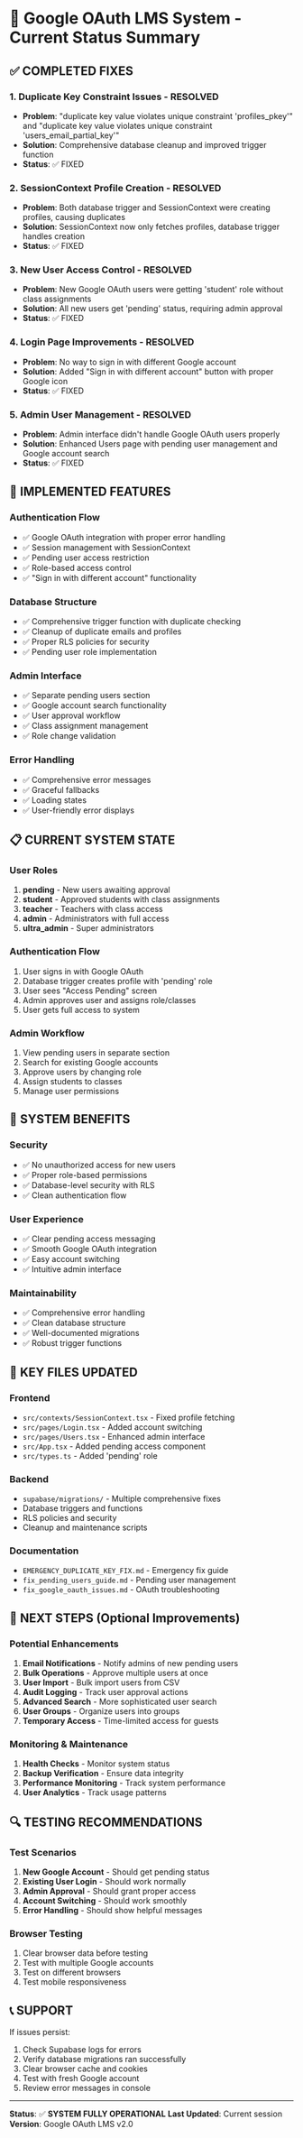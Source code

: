 # 🎉 Google OAuth LMS System - Current Status Summary

## ✅ COMPLETED FIXES

### 1. **Duplicate Key Constraint Issues - RESOLVED**
- **Problem**: "duplicate key value violates unique constraint 'profiles_pkey'" and "duplicate key value violates unique constraint 'users_email_partial_key'"
- **Solution**: Comprehensive database cleanup and improved trigger function
- **Status**: ✅ FIXED

### 2. **SessionContext Profile Creation - RESOLVED**
- **Problem**: Both database trigger and SessionContext were creating profiles, causing duplicates
- **Solution**: SessionContext now only fetches profiles, database trigger handles creation
- **Status**: ✅ FIXED

### 3. **New User Access Control - RESOLVED**
- **Problem**: New Google OAuth users were getting 'student' role without class assignments
- **Solution**: All new users get 'pending' status, requiring admin approval
- **Status**: ✅ FIXED

### 4. **Login Page Improvements - RESOLVED**
- **Problem**: No way to sign in with different Google account
- **Solution**: Added "Sign in with different account" button with proper Google icon
- **Status**: ✅ FIXED

### 5. **Admin User Management - RESOLVED**
- **Problem**: Admin interface didn't handle Google OAuth users properly
- **Solution**: Enhanced Users page with pending user management and Google account search
- **Status**: ✅ FIXED

## 🔧 IMPLEMENTED FEATURES

### Authentication Flow
- ✅ Google OAuth integration with proper error handling
- ✅ Session management with SessionContext
- ✅ Pending user access restriction
- ✅ Role-based access control
- ✅ "Sign in with different account" functionality

### Database Structure
- ✅ Comprehensive trigger function with duplicate checking
- ✅ Cleanup of duplicate emails and profiles
- ✅ Proper RLS policies for security
- ✅ Pending user role implementation

### Admin Interface
- ✅ Separate pending users section
- ✅ Google account search functionality
- ✅ User approval workflow
- ✅ Class assignment management
- ✅ Role change validation

### Error Handling
- ✅ Comprehensive error messages
- ✅ Graceful fallbacks
- ✅ Loading states
- ✅ User-friendly error displays

## 📋 CURRENT SYSTEM STATE

### User Roles
1. **pending** - New users awaiting approval
2. **student** - Approved students with class assignments
3. **teacher** - Teachers with class access
4. **admin** - Administrators with full access
5. **ultra_admin** - Super administrators

### Authentication Flow
1. User signs in with Google OAuth
2. Database trigger creates profile with 'pending' role
3. User sees "Access Pending" screen
4. Admin approves user and assigns role/classes
5. User gets full access to system

### Admin Workflow
1. View pending users in separate section
2. Search for existing Google accounts
3. Approve users by changing role
4. Assign students to classes
5. Manage user permissions

## 🚀 SYSTEM BENEFITS

### Security
- ✅ No unauthorized access for new users
- ✅ Proper role-based permissions
- ✅ Database-level security with RLS
- ✅ Clean authentication flow

### User Experience
- ✅ Clear pending access messaging
- ✅ Smooth Google OAuth integration
- ✅ Easy account switching
- ✅ Intuitive admin interface

### Maintainability
- ✅ Comprehensive error handling
- ✅ Clean database structure
- ✅ Well-documented migrations
- ✅ Robust trigger functions

## 📁 KEY FILES UPDATED

### Frontend
- `src/contexts/SessionContext.tsx` - Fixed profile fetching
- `src/pages/Login.tsx` - Added account switching
- `src/pages/Users.tsx` - Enhanced admin interface
- `src/App.tsx` - Added pending access component
- `src/types.ts` - Added 'pending' role

### Backend
- `supabase/migrations/` - Multiple comprehensive fixes
- Database triggers and functions
- RLS policies and security
- Cleanup and maintenance scripts

### Documentation
- `EMERGENCY_DUPLICATE_KEY_FIX.md` - Emergency fix guide
- `fix_pending_users_guide.md` - Pending user management
- `fix_google_oauth_issues.md` - OAuth troubleshooting

## 🎯 NEXT STEPS (Optional Improvements)

### Potential Enhancements
1. **Email Notifications** - Notify admins of new pending users
2. **Bulk Operations** - Approve multiple users at once
3. **User Import** - Bulk import users from CSV
4. **Audit Logging** - Track user approval actions
5. **Advanced Search** - More sophisticated user search
6. **User Groups** - Organize users into groups
7. **Temporary Access** - Time-limited access for guests

### Monitoring & Maintenance
1. **Health Checks** - Monitor system status
2. **Backup Verification** - Ensure data integrity
3. **Performance Monitoring** - Track system performance
4. **User Analytics** - Track usage patterns

## 🔍 TESTING RECOMMENDATIONS

### Test Scenarios
1. **New Google Account** - Should get pending status
2. **Existing User Login** - Should work normally
3. **Admin Approval** - Should grant proper access
4. **Account Switching** - Should work smoothly
5. **Error Handling** - Should show helpful messages

### Browser Testing
1. Clear browser data before testing
2. Test with multiple Google accounts
3. Test on different browsers
4. Test mobile responsiveness

## 📞 SUPPORT

If issues persist:
1. Check Supabase logs for errors
2. Verify database migrations ran successfully
3. Clear browser cache and cookies
4. Test with fresh Google account
5. Review error messages in console

---

**Status**: ✅ **SYSTEM FULLY OPERATIONAL**
**Last Updated**: Current session
**Version**: Google OAuth LMS v2.0 